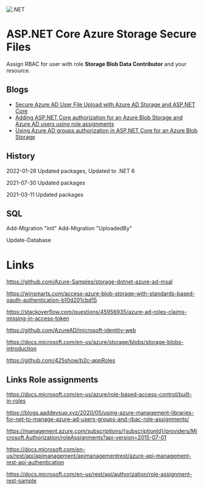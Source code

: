 ![.NET](https://github.com/damienbod/AspNetCoreAzureAdAzureStorage/workflows/.NET/badge.svg)

# ASP.NET Core Azure Storage Secure Files

Assign RBAC for user with role **Storage Blob Data Contributor** and your resource.

## Blogs

<ul>
	<li><a href="https://damienbod.com/2021/02/08/secure-azure-ad-user-account-file-upload-with-azure-ad-storage-and-asp-net-core/">Secure Azure AD User File Upload with Azure AD Storage and ASP.NET Core</a></li>
	<li><a href="https://damienbod.com/2021/02/16/adding-asp-net-core-authorization-for-an-azure-blob-storage-and-azure-ad-users-using-role-assignments/">Adding ASP.NET Core authorization for an Azure Blob Storage and Azure AD users using role assignments</a></li>
	<li><a href="https://damienbod.com/2021/03/01/using-azure-ad-groups-authorization-in-asp-net-core-for-an-azure-blob-storage/">Using Azure AD groups authorization in ASP.NET Core for an Azure Blob Storage</a></li>
</ul>

## History

2022-01-28 Updated packages, Updated to .NET 6

2021-07-30 Updated packages

2021-03-11 Updated packages

## SQL

Add-Migration "init" 
Add-Migration "UploadedBy" 

Update-Database 

# Links

https://github.com/Azure-Samples/storage-dotnet-azure-ad-msal

https://winsmarts.com/access-azure-blob-storage-with-standards-based-oauth-authentication-b10d201cbd15

https://stackoverflow.com/questions/45956935/azure-ad-roles-claims-missing-in-access-token

https://github.com/AzureAD/microsoft-identity-web

https://docs.microsoft.com/en-us/azure/storage/blobs/storage-blobs-introduction

https://github.com/425show/b2c-appRoles

## Links Role assignments

https://docs.microsoft.com/en-us/azure/role-based-access-control/built-in-roles

https://blogs.aaddevsup.xyz/2020/05/using-azure-management-libraries-for-net-to-manage-azure-ad-users-groups-and-rbac-role-assignments/

https://management.azure.com/subscriptions/{subscriptionId}/providers/Microsoft.Authorization/roleAssignments?api-version=2015-07-01

https://docs.microsoft.com/en-us/rest/api/apimanagement/apimanagementrest/azure-api-management-rest-api-authentication

https://docs.microsoft.com/en-us/rest/api/authorization/role-assignment-rest-sample

